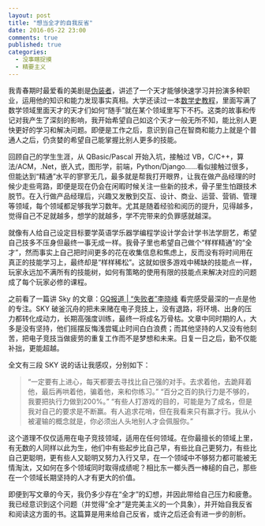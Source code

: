```yaml
---
layout: post
title: "想当全才的自我反省"
date: 2016-05-22 23:00
comments: true
published: true
categories:
  - 没事瞎捉摸
  - 精要主义
---
```


我青春期时最爱看的美剧是[伪装者](http://movie.douban.com/subject/1417489/)，讲述了一个天才能够快速学习并扮演多种职业，运用他的知识和能力发现事实真相。大学还读过一本[数学史教程](https://book.douban.com/subject/1230308/)，里面写满了数学领域里面天才的天才们如何“随手”就在某个领域里写下不朽。这类的故事和传记对我产生了深刻的影响，我开始希望自己如这个天才一般无所不知，能比别人更快更好的学习和解决问题。即便是工作之后，意识到自己在智商和能力上就是个普通人之后，仍贪婪的希望自己能掌握比别人更多的技能。

回顾自己的学生生涯，从 QBasic/Pascal 开始入坑，接触过 VB，C/C++，算法/ACM，.Net，嵌入式，图形学，前端，Python/Django……看似接触过很多，但能达到“精通”水平的寥寥无几，最多就是帮我打开眼界，让我在做产品经理的时候少走些弯路，即便是现在仍会在闲暇时候关注一些新的技术，骨子里生怕跟技术脱节。在入行做产品经理后，兴趣又发散到交互、设计、商业、运营、营销、管理等领域，每个领域都足够我学习数年。尤其是随着经验和阅历的提升，见得越多，觉得自己不足就越多，想学的就越多，学不完带来的负罪感就越深。

就像有人给自己设定目标要学英语学乐器学编程学设计学会计学书法学厨艺，希望自己技多不压身但最终一事无成一样。我骨子里也希望自己做个“样样精通”的“全才”，然而事实上自己把时间更多的花在收集信息和焦虑上，反而没有将时间用在真正的技能学习上，最终却是“样样稀松”。这就如很多游戏中稀缺的技能点一样，玩家永远加不满所有的技能树，如何有策略的使用有限的技能点来解决对应的问题成了每个玩家必修的课程。

之前看了一篇讲 Sky 的文章：[GQ报道 | “失败者”李晓峰](http://mp.weixin.qq.com/s?__biz=MjM5MDA1ODAzMg==&mid=402733122&idx=1&sn=65639cd60048b6717a658cc08440dc47&scene=1&srcid=0222UOwBmcqywv3DrDFhGMKF&from=groupmessage&isappinstalled=0#wechat_redirect)
看完感受最深的一点是他的专注。SKY 破釜沉舟的把未来赌在电子竞技上，没有退路，将环境、出身的压力都转化成动力，长期高强度训练，最终一将成名万骨枯。文章中同时期的人，大多是没有坚持，他们摇摆反悔浅尝辄止时间白白浪费；而其他坚持的人又没有他刻苦，把电子竞技当做疲劳的重复工作而不是梦想和未来。日复一日之后，勤不仅能补拙，更能超越。

全文有三段 SKY 说的话让我感叹，分别如下：

>“一定要有上进心，每天都要去寻找比自己强的对手。去求着他，去跪拜着他，最后再哄着他，骗着他，来和你练习。”
>“百分之百的执行力是不够的，我要把执行力做到200%。”
>“有些人打游戏的目的，可能是为了成名，但是我对自己的要求是不断赢。有人追求花哨，但在我看来只有赢才行。我从小被灌输的概念就是，你必须出人头地别人才会佩服你。”

这个道理不仅仅适用在电子竞技领域，适用在任何领域。在你最擅长的领域上里，有无数的人同样以此为生，他们中有些起步比自己早，有些比自己更努力，有些比自己更聪明，更有些人又聪明又努力入行又早，在一个领域中不够努力都可能被无情淘汰，又如何在多个领域同时取得成绩呢？相比东一榔头西一棒槌的自己，那些在一个领域长期坚持的人才有更大的价值。

即便到写文章的今天，我仍多少存在“全才”的幻想，并因此带给自己压力和疲惫。我已经意识到这个问题（并觉得“全才”是完美主义的一个具象），并开始自我反省和阅读这方面的书。这篇算是用来给自己反省，或许之后还会有进一步的剖析。

